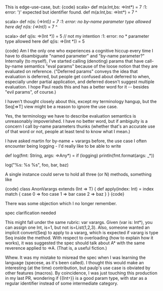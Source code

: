 This is edge-use-case, but:
{code}
scala> def m(a:Int,bs: =>Int*) = 7
<console>:1: error: ')' expected but identifier found.
       def m(a:Int,bs: =>Int*) = 7
                            ^

scala> def n(is: (=>Int)*) = 7
<console>:1: error: no by-name parameter type allowed here
       def n(is: (=>Int)*) = 7
                  ^

scala> def q(is: =>(Int *)) = 5  // not my intention
<console>:1: error: no * parameter type allowed here
       def q(is: =>(Int *)) = 5

{code}
Am I the only one who experiences a cognitive hiccup every time I have to disambiguate "named parameter" and "by-name parameter?"  Internally (to myself), I've started calling (denoting) params that have call-by-name semantics "eval params" because of the loose notion that they are evaluated on reference.  ("Deferred params" conveys the idea that evaluation is deferred, but people get confused about deferred to when, especially under partial application, and deferred doesn't suggest multiple evaluation.  I hope Paul reads this and has a better word for it -- besides "evil params", of course.)

I haven't thought closely about this, except my terminology hangup, but the Seq[=>T] view might be a reason to ignore the use case.


Yes, the terminology we have to describe evaluation semantics is unreasonably impoverished.  I have no better word, but if ambiguity is a concern I call by-name parameters thunks (whether that's an accurate use of that word or not, people at least tend to know what I mean.)

I have asked martin for by-name + varargs before, the use case I often encounter being logging - I'd really like to be able to write

  def log(fmt: String, args: =>Any*) = if (logging) println(fmt.format(args: _*))

  log("%s: %s %s", foo, bar, baz)

A single instance could serve to hold all three (or N) methods, something like

{code}
class AnonVarargs extends (Int => T) {
  def apply(index: Int) = index match {
    case 0 => foo
    case 1 => bar
    case 2 => baz
  }
}
{code}

There was some objection which I no longer remember.

spec clarification needed

This might fall under the same rubric: var varargs.  Given (var is: Int*), you can assign one Int, is=1, but not is=List(1,2,3).  Also, someone wanted an implicit convert(Seq) to apply to a vararg, which is expected if vararg is type Seq inside the method.  With respect to overloading (how to explain how it works), it was suggested the spec should talk about A* with the same reverence applied to =>A. (That is, a useful fiction.)

Whew.  It was my mistake to misread the spec when I was learning the language (specese, as it's been called).  I thought this would make an interesting (at the time) contribution, but paulp's use case is obviated by other features (macros).  By coincidence, I was just touching this production in my last PR, wondering if {{Int`*`}} is a good param type, with star as a regular identifier instead of some intermediate category.
